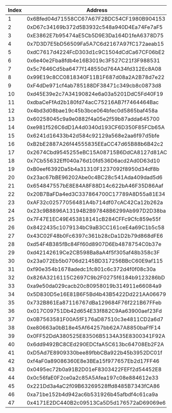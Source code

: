 |  Index   |  Address   | UART Amount  |
|  ----  |  ----  | ----  |
| 1 | 0x6Bfed04d71558CC67A67F2BDC54CF1980B904153 | 600000000000000 |
| 2 | 0xD67c34169b372d5B3932c548a940D4Ea74Fe7aF5 | 320000000000000 |
| 3 | 0xE3862E7b95474aE5Cb5D9E3Da164D1feA6378D75 | 320000000000000 |
| 4 | 0x7D3D7E5bD56509Fa5A7C6d2167A97fC172aeab15 | 600000000000000 |
| 5 | 0xdC7617d4224FcD303d1c9C1504dCdCa67CF06bE2 | 320000000000000 |
| 6 | 0x6e40e2Fba8fdb4e16B3019c3F527C21f3F988531 | 320000000000000 |
| 7 | 0x5c7646Cd5ba6477f148550d764A34fd312Ec8A08 | 320000000000000 |
| 8 | 0x99E19c8CC0818340F11B1F687d08a2A2B78d7e22 | 320000000000000 |
| 9 | 0xF4dDe971cf4ab785188DF38471c349cb8c0873d8 | 320000000000000 |
| 10 | 0xd45E39e2c7A34190824e6a03a5201DdC5Fd40F19 | 400000000000000 |
| 11 | 0xdbaCeFfAd2b180fd74acC75216AB7f7464464Bac | 320000000000000 |
| 12 | 0x4bd3d08bae19c45b3bce064bfec0d5865baf458a | 320000000000000 |
| 13 | 0x60258045c9a9e0882f4a05e2f59b87adda645700 | 400000000000000 |
| 14 | 0xe981f526C6dD1A4d0340d193CF6D350F85FCb65A | 400000000000000 |
| 15 | 0x6241d16433b42d584c92129a568e2aa6f97d5bfe | 320000000000000 |
| 16 | 0xB2bE2887A26f44555835EEaCC47d65B88b6B42c2 | 320000000000000 |
| 17 | 0x2674Cbd9545255eBC15A08715B6DdCA8127d81AC | 320000000000000 |
| 18 | 0x7Cb55632Eff040a76d10fd536D6acd2Ad0D63d10 | 400000000000000 |
| 19 | 0xB0eef6392Da5b4a31310F1237092f8950d34df8b | 320000000000000 |
| 20 | 0x23ac67bBE96202Abe0c4BC28c541Ada409dad5d6 | 320000000000000 |
| 21 | 0x654847557bE8E84A8F88D14c622bA46F35D86Aaf | 400000000000000 |
| 22 | 0x20B7BaFDa4ed3C337864700C17789A8D55a81E34 | 100000000000000 |
| 23 | 0xAF32c02577056481A4b714df07cAC42Ca12b262a | 100000000000000 |
| 24 | 0x23c9B8896A13194B2B97848B6299Ab997D2D38ba | 100000000000000 |
| 25 | 0x7F47E1EC49E453818141cB284CFFc9Cfc859e55f | 100000000000000 |
| 26 | 0x8422435c1079134bC9aB3CC161ceE4a69C1b5c58 | 100000000000000 |
| 27 | 0x43C02F48b0Fc6397c361b28cDa1D2b79d868dFE6 | 100000000000000 |
| 28 | 0xd54F4B385fBc84Ff60d8907D6Eb4878754C0b37e | 100000000000000 |
| 29 | 0xd42142619Ce2CB598Ba8aA4f5f305af48b358c3F | 100000000000000 |
| 30 | 0x23a072Eb5b0706d2145BD317256BBcC60E9af115 | 100000000000000 |
| 31 | 0xf90e354b1678adedc1fc801c6c372d4f0f08c30a | 100000000000000 |
| 32 | 0x826A3216115C2697C9b2F0275f6184b9123286bD | 400000000000000 |
| 33 | 0xa9e50da029cacb20c80958019b314911e66084a9 | 320000000000000 |
| 34 | 0x5D830D5e16E81B6F5Bd4b43B5422Dd221AA06679 | 20000000000000 |
| 35 | 0x732B861Ea87116767dBa129684F76f221B67FFeb | 20000000000000 |
| 36 | 0x017C09751Db42d654E33f882C9Aa63900aef23Fd | 20000000000000 |
| 37 | 0x0B7563581F00A5fF176aD87510c3e4811CD2a6d7 | 20000000000000 |
| 38 | 0xe80663a0bB18e45Af64257bb62A7A8850baFfF14 | 30000000000000 |
| 39 | 0x0FF52DdA380525E83506B5134A35E8300341F92A | 30000000000000 |
| 40 | 0x6dd9492BC8CEd290EDCfaA5C613bc64708Eb2F2A | 30000000000000 |
| 41 | 0xD5Ad7E8909330bee89fbbCBa922b45b3952DC01f | 30000000000000 |
| 42 | 0xf4aF0a89086360E8e3BEa15f977657Eb2d17FF46 | 30000000000000 |
| 43 | 0x0495ec72b0a91B2D01eF8303422FEFf2d54452E8 | 30000000000000 |
| 44 | 0x0c56faE0F2ce0a2c85A5Afea197c08e884612e33 | 30000000000000 |
| 45 | 0x221Dd3a4aC2f09B63269528ffd8485B7343fCA86 | 30000000000000 |
| 46 | 0xa71be152b4d942ac6b531926b45afbdf4c61ca9a | 400000000000000 |
| 47 | 0x4171E2DC440B2c09513Ca5D5d176572aD69069e6 | 400000000000000 |